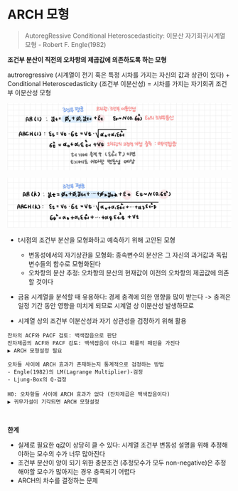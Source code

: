 # ARCH 모형

>  AutoregRessive Conditional Heteroscedasticity: 이분산 자기회귀시계열 모형 - Robert F. Engle(1982)



**조건부 분산이 직전의 오차항의 제곱값에 의존하도록 하는 모형**

autroregressive (시계열이 전기 혹은 특정 시차를 가지는 자신의 값과 상관이 있다) + Conditional Heteroscedasticity (조건부 이분산성) = 시차를 가지는 자기회귀 조건부 이분산성 모형

![ARCH(1)](README.assets/ARCH(1).jpg)

![ARCH(k)](README.assets/ARCH(k).jpg)

- t시점의 조건부 분산을 모형화하고 예측하기 위해 고안된 모형
  - 변동성에서의 자기상관을 모형화: 종속변수의 분산은 그 자신의 과거값과 독립변수들의 함수로 모형화된다
  - 오차항의 분산 추정: 오차항의 분산의 현재값이 이전의 오차항의 제곱값에 의존할 것이다

- 금융 시계열을 분석할 때 유용하다: 경제 충격에 의한 영향을 많이 받는다 -> 충격은 일정 기간 동안 영향을 미치게 되므로 시계열 상 이분산성 발생하므로

- 시계열 상의 조건부 이분산성과 자기 상관성을 검정하기 위해 활용

```
잔차의 ACF와 PACF 검토: 백색잡음으로 판단
잔차제곱의 ACF와 PACF 검토: 백색잡음이 아니고 확률적 패턴을 가진다
▶ ARCH 모형설정 필요
```

```
오차들 사이에 ARCH 효과가 존재하는지 통계적으로 검정하는 방법
- Engle(1982)의 LM(Lagrange Multiplier)-검정
- Ljung-Box의 Q-검정

H0: 오차항들 사이에 ARCH 효과가 없다 (잔차제곱은 백색잡음이다)
▶ 귀무가설이 기각되면 ARCH 모형설정
```

<br>

**한계**

- 실제로 필요한 q값이 상당히 클 수 있다: 시계열 조건부 변동성 설명을 위해 추정해야하는 모수의 수가 너무 많아진다 
- 조건부 분산이 양이 되기 위한 충분조건 (추정모수가 모두 non-negative)은 추정해야할 모수가 많아지는 경우 충족되기 어렵다
- ARCH의 차수를 결정하는 문제